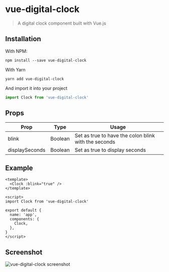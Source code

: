 # vue-digital-clock

> A digital clock component built with Vue.js

## Installation

With NPM:
```shell
npm install --save vue-digital-clock
```

With Yarn
```shell
yarn add vue-digital-clock
```

And import it into your project
```javascript
import Clock from 'vue-digital-clock'
```

## Props

| Prop    | Type | Usage  |
| ------  | ---- | ------ |
| blink   | Boolean | Set as true to have the colon blink with the seconds|
| displaySeconds   | Boolean | Set as true to display seconds|


## Example

```vue
<template>
  <Clock :blink="true" />
</template>

<script>
import Clock from 'vue-digital-clock'

export default {
  name: 'app',
  components: {
    Clock,
  },
}
</script>
```
## Screenshot

![vue-digital-clock screenshot](https://raw.githubusercontent.com/eddyerburgh/vue-digital-clock/master/assets/vue-digital-clock.gif)
